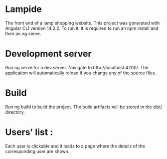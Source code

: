 # Lampide
The front end of a lamp shopping website.
This project was generated with Angular CLI version 14.2.2. To run it, it is required to run an npm install and then an ng serve.

# Development server
Run ng serve for a dev server. Navigate to http://localhost:4200/. The application will automatically reload if you change any of the source files.

# Build
Run ng build to build the project. The build artifacts will be stored in the dist/ directory.

# Users' list :
Each user is clickable and it leads to a page where the details of the corresponding user are shown.
